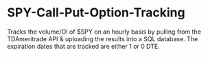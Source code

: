 # SPY-Call-Put-Option-Tracking
Tracks the volume/OI of $SPY on an hourly basis by pulling from the TDAmeritrade API &amp; uploading the results into a SQL database. The expiration dates that are tracked are either 1 or 0 DTE.
